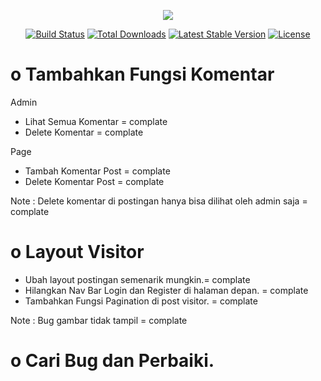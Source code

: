 <p align="center"><img src="https://laravel.com/assets/img/components/logo-laravel.svg"></p>

<p align="center">
<a href="https://travis-ci.org/laravel/framework"><img src="https://travis-ci.org/laravel/framework.svg" alt="Build Status"></a>
<a href="https://packagist.org/packages/laravel/framework"><img src="https://poser.pugx.org/laravel/framework/d/total.svg" alt="Total Downloads"></a>
<a href="https://packagist.org/packages/laravel/framework"><img src="https://poser.pugx.org/laravel/framework/v/stable.svg" alt="Latest Stable Version"></a>
<a href="https://packagist.org/packages/laravel/framework"><img src="https://poser.pugx.org/laravel/framework/license.svg" alt="License"></a>
</p>

o Tambahkan Fungsi Komentar
=============================   
   Admin  
   + Lihat Semua Komentar = complate
   + Delete Komentar = complate

   Page
   + Tambah Komentar Post = complate
   + Delete Komentar Post = complate

Note : Delete komentar di postingan hanya bisa dilihat oleh admin saja = complate


o Layout Visitor
=============================
- Ubah layout postingan semenarik mungkin.= complate
- Hilangkan Nav Bar Login dan Register di halaman depan. = complate
- Tambahkan Fungsi Pagination di post visitor. = complate

Note : Bug gambar tidak tampil = complate


o Cari Bug dan Perbaiki.
============================

